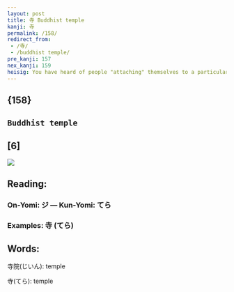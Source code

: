 ```yaml
---
layout: post
title: 寺 Buddhist temple
kanji: 寺
permalink: /158/
redirect_from:
 - /寺/
 - /buddhist temple/
pre_kanji: 157
nex_kanji: 159
heisig: You have heard of people "attaching" themselves to a particular sect? Here is your chance to take that metaphor literally and imagine some fellow walking into a <b>Buddhist temple</b> with a fervent resolve to attach himself to the place. Since there is plenty of unused <i>land</i> around the precincts, he simply picks out a suitable patch, brushes the soles of his feet with <i>glue</i>, steps down firmly, and so joins the <b>Buddhist temple</b> as a "permanent member."
---
```


## {158}

## `Buddhist temple`

## [6]

<div class="stroke"><img src="E5AFBA.png" /></div>

## Reading:

### On-Yomi: ジ &mdash; Kun-Yomi: てら

### Examples: 寺 (てら)

## Words:

寺院(じいん): temple

寺(てら): temple
